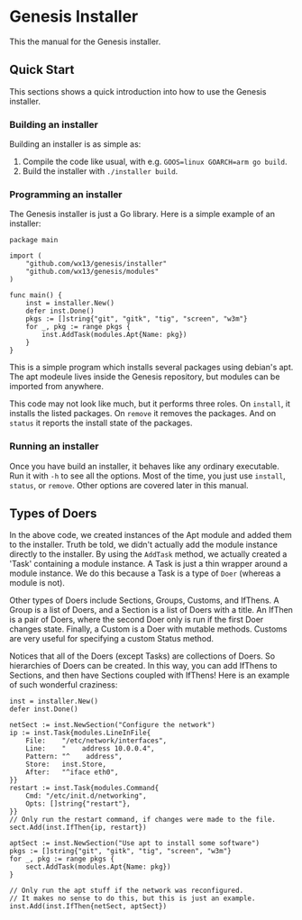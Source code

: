 Genesis Installer
=================

This the manual for the Genesis installer.

## Quick Start

This sections shows a quick introduction into how to
use the Genesis installer.

### Building an installer

Building an installer is as simple as:

1. Compile the code like usual, with e.g. `GOOS=linux GOARCH=arm go build`.
2. Build the installer with `./installer build`.

### Programming an installer

The Genesis installer is just a Go library.  Here is a simple example
of an installer:

	package main

	import (
		"github.com/wx13/genesis/installer"
		"github.com/wx13/genesis/modules"
	)

	func main() {
		inst = installer.New()
		defer inst.Done()
		pkgs := []string{"git", "gitk", "tig", "screen", "w3m"}
		for _, pkg := range pkgs {
			inst.AddTask(modules.Apt{Name: pkg})
		}
	}

This is a simple program which installs several packages using debian's apt.
The apt modeule lives inside the Genesis repository, but modules can be
imported from anywhere.

This code may not look like much, but it performs three roles.  On `install`,
it installs the listed packages.  On `remove` it removes the packages. And on
`status` it reports the install state of the packages.

### Running an installer

Once you have build an installer, it behaves like any ordinary executable.
Run it with `-h` to see all the options.  Most of the time, you just use
`install`, `status`, or `remove`.  Other options are covered later in
this manual.


## Types of Doers

In the above code, we created instances of the Apt module and
added them to the installer.  Truth be told, we didn't actually
add the module instance directly to the installer.  By using the
`AddTask` method, we actually created a 'Task' containing a module
instance.  A Task is just a thin wrapper around a module instance.
We do this because a Task is a type of `Doer` (whereas a module is not).

Other types of Doers include Sections, Groups, Customs, and IfThens.
A Group is a list of Doers, and a Section is a list of Doers with a title.
An IfThen is a pair of Doers, where the second Doer only is run if the
first Doer changes state.  Finally, a Custom is a Doer with mutable
methods. Customs are very useful for specifying a custom Status method.

Notices that all of the Doers (except Tasks) are collections of Doers.
So hierarchies of Doers can be created.  In this way, you can add
IfThens to Sections, and then have Sections coupled with IfThens!
Here is an example of such wonderful craziness:


	inst = installer.New()
	defer inst.Done()

	netSect := inst.NewSection("Configure the network")
	ip := inst.Task{modules.LineInFile{
		File:    "/etc/network/interfaces",
		Line:    "    address 10.0.0.4",
		Pattern: "^    address",
		Store:   inst.Store,
		After:   "^iface eth0",
	}}
	restart := inst.Task{modules.Command{
		Cmd: "/etc/init.d/networking",
		Opts: []string{"restart"},
	}}
	// Only run the restart command, if changes were made to the file.
	sect.Add(inst.IfThen{ip, restart})

	aptSect := inst.NewSection("Use apt to install some software")
	pkgs := []string{"git", "gitk", "tig", "screen", "w3m"}
	for _, pkg := range pkgs {
		sect.AddTask(modules.Apt{Name: pkg})
	}

	// Only run the apt stuff if the network was reconfigured.
	// It makes no sense to do this, but this is just an example.
	inst.Add(inst.IfThen{netSect, aptSect})


